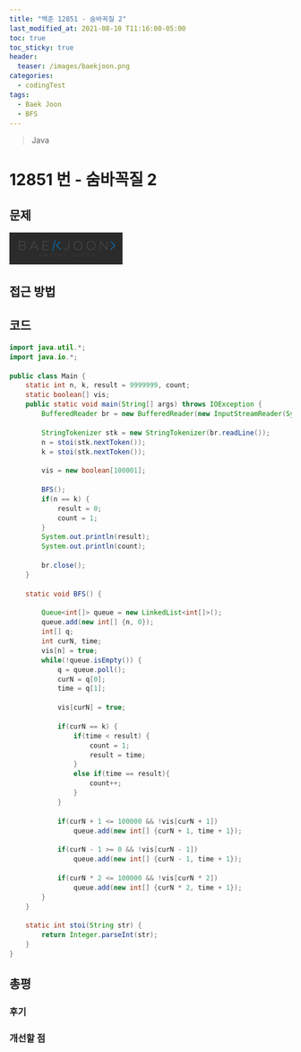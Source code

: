 ```yaml
---
title: "백준 12851 - 숨바꼭질 2"
last_modified_at: 2021-08-10 T11:16:00-05:00
toc: true
toc_sticky: true
header:
  teaser: /images/baekjoon.png
categories:
  - codingTest
tags:
  - Baek Joon
  - BFS
---
```


> Java

# 12851 번 - 숨바꼭질 2

## 문제

[<img src="/images/baekjoon.png" width="40%" height="40%">](https://www.acmicpc.net/problem/12851)

## 접근 방법


## 코드

```java
import java.util.*;
import java.io.*;

public class Main {
	static int n, k, result = 9999999, count;
	static boolean[] vis;
	public static void main(String[] args) throws IOException {
		BufferedReader br = new BufferedReader(new InputStreamReader(System.in));
		
    	StringTokenizer stk = new StringTokenizer(br.readLine());
    	n = stoi(stk.nextToken());
    	k = stoi(stk.nextToken());
    	
    	vis = new boolean[100001];
    	
    	BFS();
    	if(n == k) {
    		result = 0;
    		count = 1;
    	}
    	System.out.println(result);
    	System.out.println(count);
    	
    	br.close();
	}
	
	static void BFS() {
		
		Queue<int[]> queue = new LinkedList<int[]>();
		queue.add(new int[] {n, 0});
		int[] q;
		int curN, time;
		vis[n] = true;
		while(!queue.isEmpty()) {
			q = queue.poll();
			curN = q[0];
			time = q[1];
			
			vis[curN] = true;
			
			if(curN == k) {
				if(time < result) {
					count = 1;
					result = time;
				}
				else if(time == result){
					count++;
				}
			}
			
			if(curN + 1 <= 100000 && !vis[curN + 1]) 
				queue.add(new int[] {curN + 1, time + 1});
				
			if(curN - 1 >= 0 && !vis[curN - 1])
				queue.add(new int[] {curN - 1, time + 1});
			
			if(curN * 2 <= 100000 && !vis[curN * 2])
				queue.add(new int[] {curN * 2, time + 1});
		}
	} 
	
	static int stoi(String str) {
    	return Integer.parseInt(str);
    }
}
```

## 총평

### 후기

### 개선할 점

<!-- ★
<img src="/images/codingTest/bj/문제번호.PNG" width="40%" height="40%">

-->
